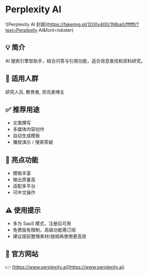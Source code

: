 # Perplexity AI

![Perplexity AI 封面](https://fakeimg.pl/1200x400/1f4ba0/ffffff/?text=Perplexity AI&font=lobster)

## 💡 简介
AI 搜索引擎型助手，结合问答与引用功能，适合信息查找和资料研究。

## 👥 适用人群
研究人员, 教育者, 资讯类博主

## ✅ 推荐用途
- 文案撰写
- 多媒体内容创作
- 自动生成模板
- 播放演示 / 搜索答疑

## 🌟 亮点功能
- 模板丰富
- 输出质量高
- 适配多平台
- 可中文操作

## ⚠️ 使用提示
- 多为 SaaS 模式，注册后可用
- 免费版有限制，高级功能需订阅
- 建议提前整理素材/提纲再使用更高效

## 🔗 官方网站
👉 [https://www.perplexity.ai](https://www.perplexity.ai)
